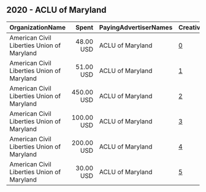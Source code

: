 ## 2020 - ACLU of Maryland 
|OrganizationName|Spent|PayingAdvertiserNames|CreativeUrls|Impressions|Genders|AgeBrackets|CountryCodes|BillingAddresses|CandidateBallotInformation|
|:---|---:|:---|:---|---:|:---|:---|:---|:---|:---|
|American Civil Liberties Union of Maryland|48.00 USD|ACLU of Maryland|[0](https://www.snap.com/political-ads/asset/be7b64e7138233b14a595af7a98dfdd9f99ecfbd45a03516d53213ef48163ca0?mediaType=jpeg)|33,337|||united states|"3600 Clipper Mill Rd Ste 350,Baltimore,21211,US"|Free the vote Nicole ad|
|American Civil Liberties Union of Maryland|51.00 USD|ACLU of Maryland|[1](https://www.snap.com/political-ads/asset/475cd43a5f7e23e43b35a8b23edbb8a661cf64b72c38c26ee784d96e94200ae2?mediaType=png)|33,645|||united states|"3600 Clipper Mill Rd Ste 350,Baltimore,21211,US"|Free the vote Nicole ad|
|American Civil Liberties Union of Maryland|450.00 USD|ACLU of Maryland|[2](https://www.snap.com/political-ads/asset/168bf73071dc60505fa0cc3bef0b64002e1013e33fbc1ccb39d0fee0418c429d?mediaType=png)|286,023||35-|united states|"3600 Clipper Mill Rd Ste 350,Baltimore,21211,US"|Maryland Votes 2020|
|American Civil Liberties Union of Maryland|100.00 USD|ACLU of Maryland|[3](https://www.snap.com/political-ads/asset/b835e8e3700ab1c01c50a9cf0958e7102791b87be555a49424dac18492ea065d?mediaType=jpeg)|65,977|||united states|"3600 Clipper Mill Rd Ste 350,Baltimore,21211,US"|Police Reform in Maryland|
|American Civil Liberties Union of Maryland|200.00 USD|ACLU of Maryland|[4](https://www.snap.com/political-ads/asset/42eb7cd6118996a1cbd0f3b72034386bf6540239497fae77ef9a510a916d26a3?mediaType=jpeg)|153,060|||united states|"3600 Clipper Mill Rd Ste 350,Baltimore,21211,US"|Maryland Votes 2020|
|American Civil Liberties Union of Maryland|30.00 USD|ACLU of Maryland|[5](https://www.snap.com/political-ads/asset/851febfc381fbbcd7aacd01e58335781d8f55df2d342056effe44000e05a4af5?mediaType=jpeg)|4,057|||united states|"3600 Clipper Mill Rd Ste 350,Baltimore,21211,US"||
